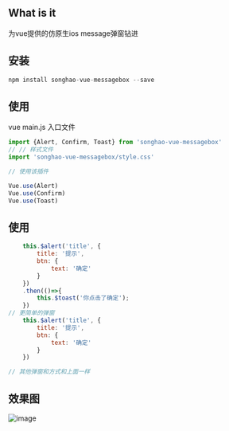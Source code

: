 ## What is it
为vue提供的仿原生ios message弹窗钻进

## 安装
```js
npm install songhao-vue-messagebox --save
```

## 使用
vue main.js 入口文件
```javascript
import {Alert, Confirm, Toast} from 'songhao-vue-messagebox'
// // 样式文件
import 'songhao-vue-messagebox/style.css'

// 使用该插件

Vue.use(Alert)
Vue.use(Confirm)
Vue.use(Toast)

```

## 使用
```javascript
    this.$alert('title', {
        title: '提示',
        btn: {
            text: '确定'
        }
    })
    .then(()=>{
        this.$toast('你点击了确定');
    })
// 更简单的弹窗
    this.$alert('title', {
        title: '提示',
        btn: {
            text: '确定'
        }
    })

// 其他弹窗和方式和上面一样
```
## 效果图

![image](https://github.com/songhaoreact/vue-better-messagebox/blob/master/demo.gif)






